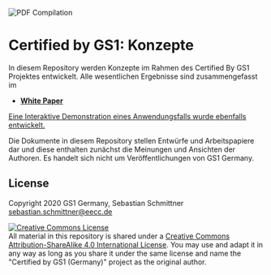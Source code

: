 ![PDF Compilation](https://github.com/european-epc-competence-center/certifiedByGS1-concepts/workflows/PDF%20Compilation/badge.svg)

# Certified by GS1: Konzepte

In diesem Repository werden Konzepte im Rahmen des Certified By GS1 Projektes entwickelt. Alle wesentlichen Ergebnisse sind
zusammengefasst im

- **[White Paper](https://github.com/gs1-germany-innolab/CertifiedByGS1-Konzepte/releases/latest/download/white-paper.pdf)**


[Eine Interaktive Demonstration eines Anwendungsfalls wurde ebenfalls entwickelt.](https://github.com/gs1-germany-innolab/eku-pd-certified-by-gs1-demo)

Die Dokumente in diesem Repository stellen Entwürfe und Arbeitspapiere dar und diese enthalten zunächst die Meinungen und Ansichten der Authoren. Es handelt sich nicht um Veröffentlichungen von GS1 Germany.

## License

Copyright 2020 GS1 Germany, Sebastian Schmittner <sebastian.schmittner@eecc.de>

<a rel="license" href="http://creativecommons.org/licenses/by-sa/4.0/"><img alt="Creative Commons License" style="border-width:0" src="https://i.creativecommons.org/l/by-sa/4.0/88x31.png" /></a><br />All material in this repository is shared under a <a rel="license" href="http://creativecommons.org/licenses/by-sa/4.0/">Creative Commons Attribution-ShareAlike 4.0 International License</a>. You may use and adapt it in any way as long as you share it under the same license and name the "Certified by GS1 (Germany)" project as the original author.
